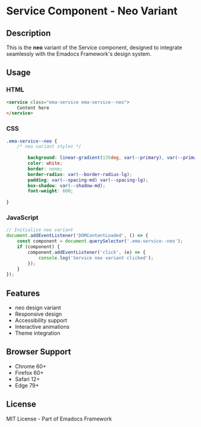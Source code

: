 # Service Component - Neo Variant

## Description
This is the **neo** variant of the Service component, designed to integrate seamlessly with the Emadocs Framework's design system.

## Usage

### HTML
```html
<service class="ema-service ema-service--neo">
    Content here
</service>
```

### CSS
```css
.ema-service--neo {
    /* neo variant styles */
    
        background: linear-gradient(135deg, var(--primary), var(--primary-dark));
        color: white;
        border: none;
        border-radius: var(--border-radius-lg);
        padding: var(--spacing-md) var(--spacing-lg);
        box-shadow: var(--shadow-md);
        font-weight: 600;
    
}
```

### JavaScript
```javascript
// Initialize neo variant
document.addEventListener('DOMContentLoaded', () => {
    const component = document.querySelector('.ema-service--neo');
    if (component) {
        component.addEventListener('click', (e) => {
            console.log('Service neo variant clicked');
        });
    }
});
```

## Features
- neo design variant
- Responsive design
- Accessibility support
- Interactive animations
- Theme integration

## Browser Support
- Chrome 60+
- Firefox 60+
- Safari 12+
- Edge 79+

## License
MIT License - Part of Emadocs Framework
